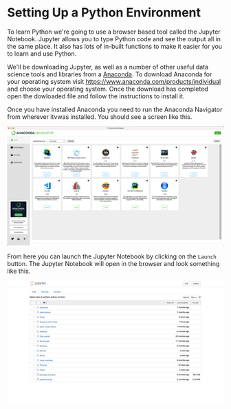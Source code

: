 # Setting Up a Python Environment
To learn Python we're going to use a browser based tool called the Jupyter Notebook. Jupyter allows you to type Python code and see the output all in the same place. It also has lots of in-built functions to make it easier for you to learn and use Python.

We'll be downloading Jupyter, as well as a number of other useful data science tools and libraries from a [Anaconda](https://www.anaconda.com). To download Anaconda for your operating system visit https://www.anaconda.com/products/individual and choose your operating system. Once the download has completed open the dowloaded file and follow the instructions to install it.  

Once you have installed Anaconda you need to run the Anaconda Navigator from wherever itvwas installed. You should see a screen like this.

![Anaconda Screen](Anaconda.png "Anaconda apps screen")

From here you can launch the Jupyter Notebook by clicking on the `Launch` button. The Jupyter Notebook will open in the browser and look something like this.

![Jupyter Notebook](Jupyter.png "Jupyter Notebook")